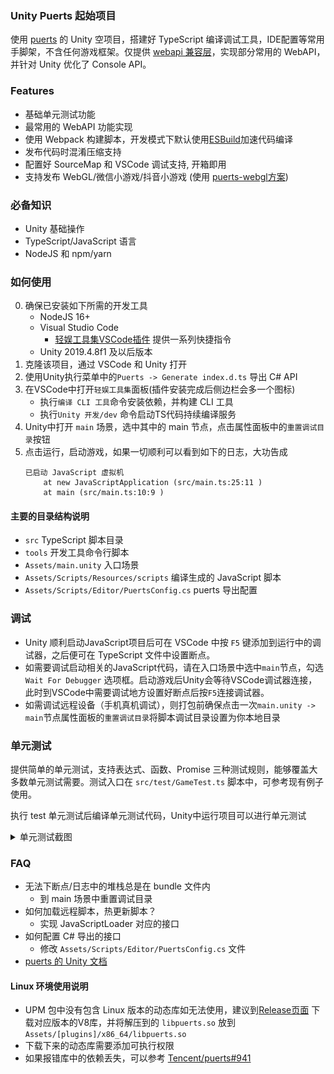 ### Unity Puerts 起始项目

使用 [puerts](https://github.com/Tencent/puerts) 的 Unity 空项目，搭建好 TypeScript 编译调试工具，IDE配置等常用手脚架，不含任何游戏框架。仅提供 [webapi 兼容层](https://github.com/GodotExplorer/WebAPI)，实现部分常用的 WebAPI，并针对 Unity 优化了 Console API。

### Features
- 基础单元测试功能
- 最常用的 WebAPI 功能实现
- 使用 Webpack 构建脚本，开发模式下默认使用[ESBuild](https://github.com/evanw/esbuild)加速代码编译
- 发布代码时混淆压缩支持
- 配置好 SourceMap 和 VSCode 调试支持, 开箱即用
- 支持发布 WebGL/微信小游戏/抖音小游戏 (使用 [puerts-webgl方案](https://github.com/zombieyang/puerts_unity_webgl_demo))

### 必备知识
- Unity 基础操作
- TypeScript/JavaScript 语言
- NodeJS 和 npm/yarn

### 如何使用

0. 确保已安装如下所需的开发工具
	- NodeJS 16+
	- Visual Studio Code
		- [轻娱工具集VSCode插件](https://marketplace.visualstudio.com/items?itemName=geequlim.tiny-tool-kit) 提供一系列快捷指令
	- Unity 2019.4.8f1 及以后版本
1. 克隆该项目，通过 VSCode 和 Unity 打开
2. 使用Unity执行菜单中的`Puerts -> Generate index.d.ts` 导出 C# API
3. 在VSCode中打开`轻娱工具集`面板(插件安装完成后侧边栏会多一个图标)
	- 执行`编译 CLI 工具`命令安装依赖，并构建 CLI 工具
	- 执行`Unity 开发/dev` 命令启动TS代码持续编译服务
5. Unity中打开 `main` 场景，选中其中的 main 节点，点击属性面板中的`重置调试目录`按钮
6. 点击运行，启动游戏，如果一切顺利可以看到如下的日志，大功告成
	```log
	已启动 JavaScript 虚拟机
		at new JavaScriptApplication (src/main.ts:25:11 )
		at main (src/main.ts:10:9 )
	```

#### 主要的目录结构说明
- `src` TypeScript 脚本目录
- `tools` 开发工具命令行脚本
- `Assets/main.unity` 入口场景
- `Assets/Scripts/Resources/scripts` 编译生成的 JavaScript 脚本
- `Assets/Scripts/Editor/PuertsConfig.cs` puerts 导出配置

### 调试
- Unity 顺利启动JavaScript项目后可在 VSCode 中按 `F5` 键添加到运行中的调试器，之后便可在 TypeScript 文件中设置断点。
- 如需要调试启动相关的JavaScript代码，请在入口场景中选中`main`节点，勾选 `Wait For Debugger` 选项框。启动游戏后Unity会等待VSCode调试器连接，此时到VSCode中需要调试地方设置好断点后按`F5`连接调试器。
- 如需调试远程设备（手机真机调试），则打包前确保点击一次`main.unity -> main`节点属性面板的`重置调试目录`将脚本调试目录设置为你本地目录

### 单元测试

提供简单的单元测试，支持表达式、函数、Promise 三种测试规则，能够覆盖大多数单元测试需要。测试入口在 `src/test/GameTest.ts` 脚本中，可参考现有例子使用。

执行 test 单元测试后编译单元测试代码，Unity中运行项目可以进行单元测试
<details><summary>单元测试截图</summary>

![](screenshot/unittest.png)

</details>

### FAQ
- 无法下断点/日志中的堆栈总是在 bundle 文件内
	- 到 main 场景中重置调试目录
- 如何加载远程脚本，热更新脚本？
	- 实现 JavaScriptLoader 对应的接口
- 如何配置 C# 导出的接口
	- 修改 `Assets/Scripts/Editor/PuertsConfig.cs` 文件
- [puerts 的 Unity 文档](https://puerts.github.io/docs/puerts/unity/install)

#### Linux 环境使用说明
- UPM 包中没有包含 Linux 版本的动态库如无法使用，建议到[Release页面](https://github.com/Tencent/puerts/releases) 下载对应版本的V8库，并将解压到的 `libpuerts.so` 放到
`Assets/[plugins]/x86_64/libpuerts.so`
- 下载下来的动态库需要添加可执行权限
- 如果报错库中的依赖丢失，可以参考 [Tencent/puerts#941](https://github.com/Tencent/puerts/issues/941)
